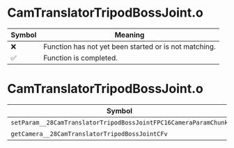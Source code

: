# CamTranslatorTripodBossJoint.o
| Symbol | Meaning 
| ------------- | ------------- 
| :x: | Function has not yet been started or is not matching. 
| :white_check_mark: | Function is completed. 


# CamTranslatorTripodBossJoint.o
| Symbol | Decompiled? |
| ------------- | ------------- |
| `setParam__28CamTranslatorTripodBossJointFPC16CameraParamChunk` | :white_check_mark: |
| `getCamera__28CamTranslatorTripodBossJointCFv` | :white_check_mark: |
